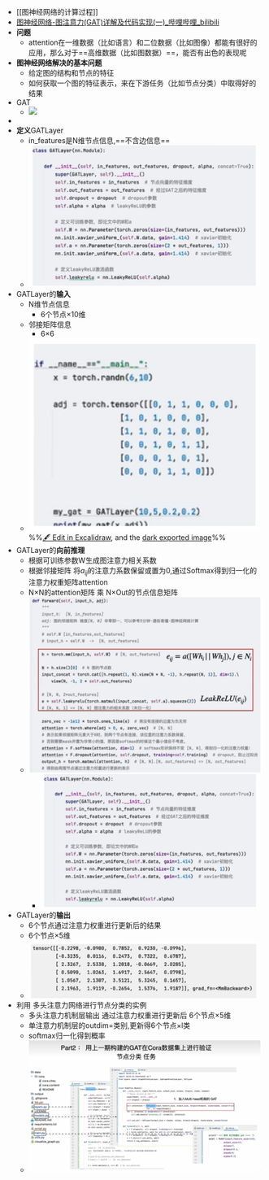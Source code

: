 - [[图神经网络的计算过程]]
- [图神经网络-图注意力(GAT)详解及代码实现(一)_哔哩哔哩_bilibili](https://www.bilibili.com/video/BV1wP411T7dr/?spm_id_from=333.788&vd_source=a035df14d498cc5a51f3299bc26b3e65)
- **问题**
	- attention在一维数据（比如语言）和二位数据（比如图像）都能有很好的应用，那么对于==高维数据（比如图数据）==，能否有出色的表现呢
- **图神经网络解决的基本问题**
	- 给定图的结构和节点的特征
	- 如何获取一个图的特征表示，来在下游任务（比如节点分类）中取得好的结果
- GAT
	- ![](attachments/Pasted%20image%2020230105163838.png)
- 
- **定义**GATLayer
	- in_features是N维节点信息,==不含边信息==
	- ![](attachments/Pasted%20image%2020230109120014.png)
- GATLayer的**输入**
	- N维节点信息
		- 6个节点×10维
	- 邻接矩阵信息
		- 6×6
	- ![](attachments/%E5%9B%BE%E6%B3%A8%E6%84%8F%E5%8A%9B%E7%BD%91%E7%BB%9CGAT%202023-01-09%2011.55.48.excalidraw.svg)%%[🖋 Edit in Excalidraw](attachments/%E5%9B%BE%E6%B3%A8%E6%84%8F%E5%8A%9B%E7%BD%91%E7%BB%9CGAT%202023-01-09%2011.55.48.excalidraw.md), and the [dark exported image](attachments/%E5%9B%BE%E6%B3%A8%E6%84%8F%E5%8A%9B%E7%BD%91%E7%BB%9CGAT%202023-01-09%2011.55.48.excalidraw.dark.svg)%%
- GATLayer的**向前推理**
	- 根据可训练参数W生成图注意力相关系数
	- 根据邻接矩阵 将$a_{ij}$的注意力系数保留或置为0,通过Softmax得到归一化的注意力权重矩阵attention
	- N×N的attention矩阵 乘 N×Out的节点信息矩阵
	- ![](attachments/Pasted%20image%2020230109120111.png)
		- ![](attachments/Pasted%20image%2020230109120014.png)
- GATLayer的**输出**
	- 6个节点通过注意力权重进行更新后的结果
	- 6个节点×5维
	- ![](attachments/Pasted%20image%2020230109115700.png)
- 利用 多头注意力网络进行节点分类的实例
	- 多头注意力机制层输出 通过注意力权重进行更新后 6个节点×5维
	- 单注意力机制层的outdim=类别,更新得6个节点×l类
	- softmax归一化得到概率
	- ![](attachments/Pasted%20image%2020230110170515.png)